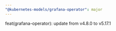 ```yaml
---
"@kubernetes-models/grafana-operator": major
---
```


feat(grafana-operator): update from v4.8.0 to v5.17.1
